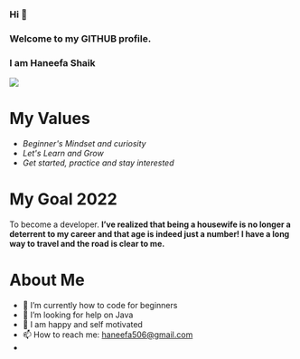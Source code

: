 ### Hi 👋
### Welcome to my GITHUB profile. 
### I am Haneefa Shaik 

<img src="./my-image.jpg" />

# My Values 
- *Beginner's Mindset and curiosity*
- *Let's Learn and Grow*
- *Get started, practice and stay interested*

# My Goal 2022
 To become a developer.
 **I’ve realized that being a housewife is no longer a deterrent to my career and that age is indeed just a number! I have a long way to travel and the road is clear to me.**
 
 # About Me
- 🌱 I’m currently how to code for beginners
- 🤔 I’m looking for help on Java
- 💬 I am happy and self motivated 
- 📫 How to reach me: haneefa506@gmail.com
- 